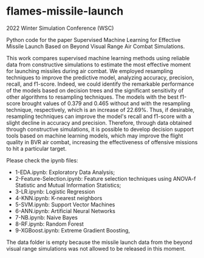 # flames-missile-launch
2022 Winter Simulation Conference (WSC)

Python code for the paper Supervised Machine Learning for Effective Missile Launch Based on Beyond Visual Range Air Combat Simulations.

This work compares supervised machine learning methods using reliable data from constructive simulations to estimate the most effective moment for launching missiles during air combat. We employed resampling techniques to improve the predictive model, analyzing accuracy, precision, recall, and f1-score. Indeed, we could identify the remarkable performance of the models based on decision trees and the significant sensitivity of other algorithms to resampling techniques. The models with the best f1-score brought values of $0.379$ and $0.465$ without and with the resampling technique, respectively, which is an increase of $22.69\%$. Thus, if desirable, resampling techniques can improve the model's recall and f1-score with a slight decline in accuracy and precision. Therefore, through data obtained through constructive simulations, it is possible to develop decision support tools based on machine learning models, which may improve the flight quality in BVR air combat, increasing the effectiveness of offensive missions to hit a particular target.

Please check the ipynb files:

* 1-EDA.ipynb: Exploratory Data Analysis;
* 2-Feature-Selection.ipynb: Feature selection techniques using ANOVA-f Statistic and Mutual Information Statistics;
* 3-LR.ipynb: Logistic Regression
* 4-KNN.ipynb: K-nearest neighbors
* 5-SVM.ipynb: Support Vector Machines
* 6-ANN.ipynb: Artificial Neural Networks
* 7-NB.ipynb: Naive Bayes
* 8-RF.ipynb: Random Forest
* 9-XGBoost.ipynb:  Extreme Gradient Boosting,

The data folder is empty because the missile launch data from the beyond visual range simulations was not allowed to be released in this moment.
